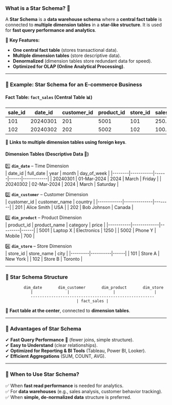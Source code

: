 ### **What is a Star Schema? 🌟**  

A **Star Schema** is a **data warehouse schema** where a **central fact table** is connected to **multiple dimension tables** in a **star-like structure**. It is used for **fast query performance and analytics**.

📌 **Key Features:**
- **One central fact table** (stores transactional data).  
- **Multiple dimension tables** (store descriptive data).  
- **Denormalized** (dimension tables store redundant data for speed).  
- **Optimized for OLAP (Online Analytical Processing)**.  

---

### **🔹 Example: Star Schema for an E-commerce Business**  
#### **Fact Table: `fact_sales`** (Central Table 📊)
| sale_id | date_id  | customer_id | product_id | store_id | sales_amount | quantity |
|---------|--------|------------|------------|---------|-------------|---------|
| 101     | 20240301 | 201        | 5001       | 101     | 250.00      | 2       |
| 102     | 20240302 | 202        | 5002       | 102     | 100.00      | 1       |

📌 **Links to multiple dimension tables using foreign keys**.

#### **Dimension Tables (Descriptive Data 📄)**
1️⃣ **`dim_date`** – Time Dimension  
| date_id  | full_date  | year | month  | day_of_week |
|--------|-----------|------|------|------------|
| 20240301 | 01-Mar-2024 | 2024 | March | Friday |
| 20240302 | 02-Mar-2024 | 2024 | March | Saturday |

2️⃣ **`dim_customer`** – Customer Dimension  
| customer_id | customer_name | country |
|------------|--------------|--------|
| 201        | Alice Smith  | USA    |
| 202        | Bob Johnson  | Canada |

3️⃣ **`dim_product`** – Product Dimension  
| product_id | product_name | category | price |
|-----------|-------------|---------|------|
| 5001      | Laptop X    | Electronics | 1250 |
| 5002      | Phone Y     | Mobile     | 700  |

4️⃣ **`dim_store`** – Store Dimension  
| store_id | store_name | city |
|---------|----------|------|
| 101     | Store A  | New York |
| 102     | Store B  | Toronto  |

---

### **📌 Star Schema Structure**
```
        dim_date       dim_customer       dim_product       dim_store
           |               |                   |                 |
           ------------------------------------------------------
                               | fact_sales |
```
📌 **Fact table at the center**, connected to **dimension tables**.

---

### **🔹 Advantages of Star Schema**
✔ **Fast Query Performance** 🚀 (fewer joins, simple structure).  
✔ **Easy to Understand** (clear relationships).  
✔ **Optimized for Reporting & BI Tools** (Tableau, Power BI, Looker).  
✔ **Efficient Aggregations** (SUM, COUNT, AVG).  

---

### **🔹 When to Use Star Schema?**
✅ When **fast read performance** is needed for analytics.  
✅ For **data warehouses** (e.g., sales analysis, customer behavior tracking).  
✅ When **simple, de-normalized data** structure is preferred.  

